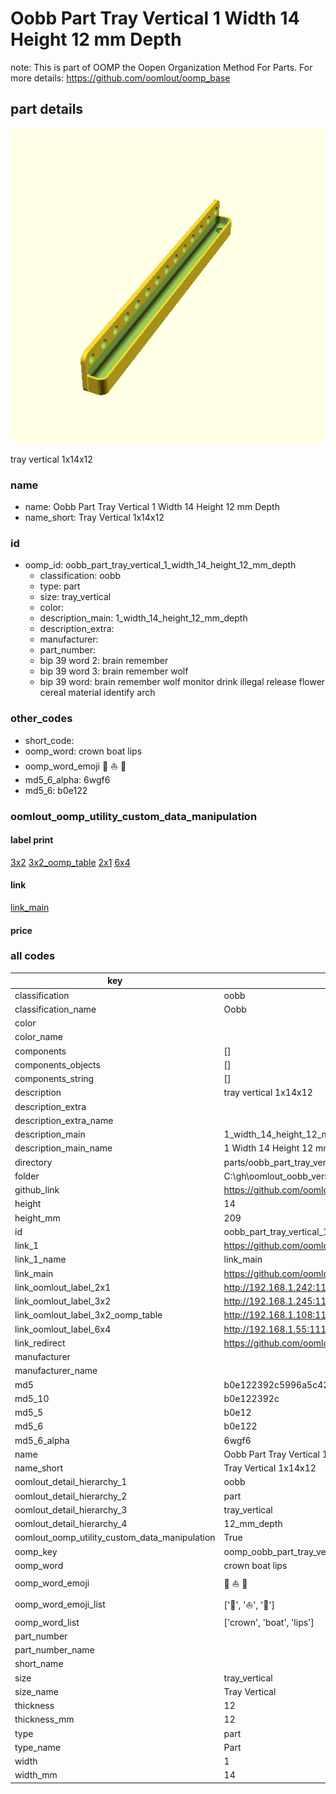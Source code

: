 # Oobb Part Tray Vertical 1 Width 14 Height 12 mm Depth  

note: This is part of OOMP the Oopen Organization Method For Parts. For more details: https://github.com/oomlout/oomp_base

##  part details
  

[![](3dpr.png)](3dpr.png)

tray vertical 1x14x12



### name
* name: Oobb Part Tray Vertical 1 Width 14 Height 12 mm Depth
* name_short: Tray Vertical 1x14x12 
### id
* oomp_id: oobb_part_tray_vertical_1_width_14_height_12_mm_depth
  * classification: oobb
  * type: part
  * size: tray_vertical
  * color: 
  * description_main: 1_width_14_height_12_mm_depth
  * description_extra: 
  * manufacturer: 
  * part_number: 
  * bip 39 word 2: brain remember
  * bip 39 word 3: brain remember wolf
  * bip 39 word: brain remember wolf monitor drink illegal release flower cereal material identify arch

### other_codes
* short_code: 
* oomp_word: crown boat lips
* oomp_word_emoji :crown: :boat: :lips:
* md5_6_alpha: 6wgf6
* md5_6: b0e122






### oomlout_oomp_utility_custom_data_manipulation
#### label print
[3x2](http://192.168.1.245:1112/?label=oomp%206wgf6)
[3x2_oomp_table](http://192.168.1.108:1112/?label=oomp%206wgf6)
[2x1](http://192.168.1.242:1112/?label=oomp%206wgf6)
[6x4](http://192.168.1.55:1112/?label=oomp%206wgf6)    

#### link

[link_main](https://github.com/oomlout/oomlout_oobb_version_4_generated_parts/tree/main/navigation_oomp/oobb/part/tray_vertical/1_width_14_height_12_mm_depth/part)                              

#### price







### all codes 
| key | value |  
| --- | --- |  
| classification | oobb |  
| classification_name | Oobb |  
| color |  |  
| color_name |  |  
| components | [] |  
| components_objects | [] |  
| components_string | [] |  
| description | tray vertical 1x14x12 |  
| description_extra |  |  
| description_extra_name |  |  
| description_main | 1_width_14_height_12_mm_depth |  
| description_main_name | 1 Width 14 Height 12 mm Depth |  
| directory | parts/oobb_part_tray_vertical_1_width_14_height_12_mm_depth |  
| folder | C:\gh\oomlout_oobb_version_4_generated_parts\parts\oobb_part_tray_vertical_1_width_14_height_12_mm_depth |  
| github_link | https://github.com/oomlout/oomlout_oomp_part_src/tree/main/parts/oobb_part_tray_vertical_1_width_14_height_12_mm_depth |  
| height | 14 |  
| height_mm | 209 |  
| id | oobb_part_tray_vertical_1_width_14_height_12_mm_depth |  
| link_1 | https://github.com/oomlout/oomlout_oobb_version_4_generated_parts/tree/main/navigation_oomp/oobb/part/tray_vertical/1_width_14_height_12_mm_depth/part |  
| link_1_name | link_main |  
| link_main | https://github.com/oomlout/oomlout_oobb_version_4_generated_parts/tree/main/navigation_oomp/oobb/part/tray_vertical/1_width_14_height_12_mm_depth/part |  
| link_oomlout_label_2x1 | http://192.168.1.242:1112/?label=oomp%206wgf6 |  
| link_oomlout_label_3x2 | http://192.168.1.245:1112/?label=oomp%206wgf6 |  
| link_oomlout_label_3x2_oomp_table | http://192.168.1.108:1112/?label=oomp%206wgf6 |  
| link_oomlout_label_6x4 | http://192.168.1.55:1112/?label=oomp%206wgf6 |  
| link_redirect | https://github.com/oomlout/oomlout_oobb_version_4_generated_parts/tree/main/parts/oobb_tray_vertical_01_14_12 |  
| manufacturer |  |  
| manufacturer_name |  |  
| md5 | b0e122392c5996a5c42188f1f9ad68d7 |  
| md5_10 | b0e122392c |  
| md5_5 | b0e12 |  
| md5_6 | b0e122 |  
| md5_6_alpha | 6wgf6 |  
| name | Oobb Part Tray Vertical 1 Width 14 Height 12 mm Depth |  
| name_short | Tray Vertical 1x14x12  |  
| oomlout_detail_hierarchy_1 | oobb |  
| oomlout_detail_hierarchy_2 | part |  
| oomlout_detail_hierarchy_3 | tray_vertical |  
| oomlout_detail_hierarchy_4 | 12_mm_depth |  
| oomlout_oomp_utility_custom_data_manipulation | True |  
| oomp_key | oomp_oobb_part_tray_vertical_1_width_14_height_12_mm_depth |  
| oomp_word | crown boat lips |  
| oomp_word_emoji | :crown: :boat: :lips: |  
| oomp_word_emoji_list | [':crown:', ':boat:', ':lips:'] |  
| oomp_word_list | ['crown', 'boat', 'lips'] |  
| part_number |  |  
| part_number_name |  |  
| short_name |  |  
| size | tray_vertical |  
| size_name | Tray Vertical |  
| thickness | 12 |  
| thickness_mm | 12 |  
| type | part |  
| type_name | Part |  
| width | 1 |  
| width_mm | 14 |  
